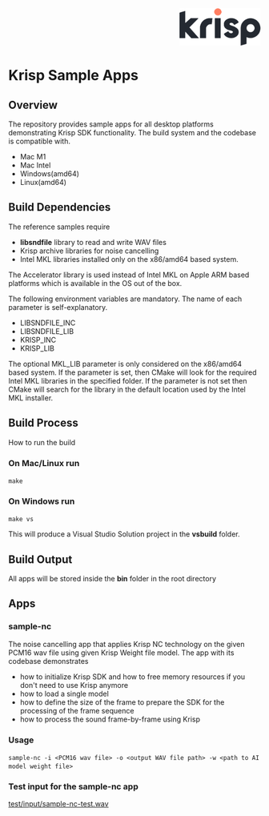 <div align="right">
<img src="./Krisp.png" height="75px" />
</div>

# Krisp Sample Apps
## Overview
The repository provides sample apps for all desktop platforms demonstrating Krisp SDK functionality.
The build system and the codebase is compatible with.
* Mac M1
* Mac Intel
* Windows(amd64)
* Linux(amd64)

## Build Dependencies
The reference samples require
* **libsndfile** library to read and write WAV files 
* Krisp archive libraries for noise cancelling
* Intel MKL libraries installed only on the x86/amd64 based system.

The Accelerator library is used instead of Intel MKL on Apple ARM based platforms which is available in the OS out of the box.

The following environment variables are mandatory. The name of each parameter is self-explanatory.
* LIBSNDFILE_INC
* LIBSNDFILE_LIB
* KRISP_INC
* KRISP_LIB

The optional MKL_LIB parameter is only considered on the x86/amd64 based system. If the parameter is set, then CMake will look for the required Intel MKL libraries in the specified folder. If the parameter is not set then CMake will search for the library in the default location used by the Intel MKL installer. 

## Build Process

How to run the build

### On Mac/Linux run
```make```

### On Windows run
```make vs```

This will produce a Visual Studio Solution project in the **vsbuild** folder.

## Build Output
All apps will be stored inside the **bin** folder in the root directory

## Apps
### sample-nc  
The noise cancelling app that applies Krisp NC technology on the given PCM16 wav file using given Krisp Weight file model. The app with its codebase demonstrates 
* how to initialize Krisp SDK and how to free memory resources if you don't need to use Krisp anymore 
* how to load a single model
* how to define the size of the frame to prepare the SDK for the processing of the frame sequence
* how to process the sound frame-by-frame using Krisp

### Usage
```sample-nc -i <PCM16 wav file> -o <output WAV file path> -w <path to AI model weight file>```

### Test input for the sample-nc app
[test/input/sample-nc-test.wav](test/input/sample-nc-test.wav)
